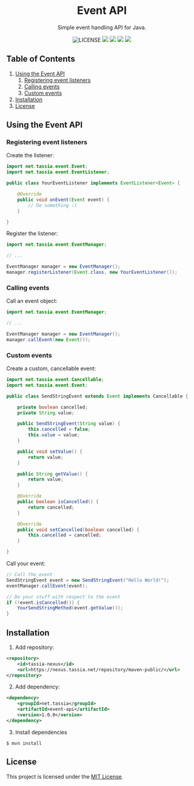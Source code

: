 <h1 align="center">Event API</h1>
<p align="center">Simple event handling API for Java.</p>

<p align="center">
	<img src="https://img.shields.io/github/license/TASSIA710/event-api?label=License" alt="LICENSE">
	<img src="https://img.shields.io/github/workflow/status/TASSIA710/event-api/Java%20CI?label=Java%20CI">
	<img src="https://img.shields.io/github/workflow/status/TASSIA710/event-api/CodeQL?label=CodeQL">
	<img src="https://img.shields.io/github/v/release/TASSIA710/event-api?label=Stable">
	<img src="https://img.shields.io/github/v/release/TASSIA710/event-api?label=Preview&include_prereleases">
</p>



## Table of Contents

1. [Using the Event API](#using-the-event-api)
	1. [Registering event listeners](#registering-event-listeners)
	2. [Calling events](#calling-events)
	3. [Custom events](#custom-events)
2. [Installation](#installation)
3. [License](#license)



## Using the Event API

### Registering event listeners

Create the listener:
```java
import net.tassia.event.Event;
import net.tassia.event.EventListener;

public class YourEventListener implements EventListener<Event> {

	@Override
	public void onEvent(Event event) {
		// Do something :)
	}

}
```

Register the listener:
```java
import net.tassia.event.EventManager;

// ...

EventManager manager = new EventManager();
manager.registerListener(Event.class, new YourEventListener());
```



### Calling events

Call an event object:
```java
import net.tassia.event.EventManager;

// ...

EventManager manager = new EventManager();
manager.callEvent(new Event());
```



### Custom events

Create a custom, cancellable event:
```java
import net.tassia.event.Cancellable;
import net.tassia.event.Event;

public class SendStringEvent extends Event implements Cancellable {

	private boolean cancelled;
	private String value;

	public SendStringEvent(String value) {
		this.cancelled = false;
		this.value = value;
	}

	public void setValue() {
		return value;
	}

	public String getValue() {
		return value;
	}

	@Override
	public boolean isCancelled() {
		return cancelled;
	}

	@Override
	public void setCancelled(boolean cancelled) {
		this.cancelled = cancelled;
	}

}
```

Call your event:
```java
// Call the event
SendStringEvent event = new SendStringEvent("Hello World!");
eventManager.callEvent(event);

// Do your stuff with respect to the event
if (!event.isCancelled()) {
	YourSendStringMethod(event.getValue());
}
```



## Installation

1. Add repository:
```xml
<repository>
    <id>tassia-nexus</id>
    <url>https://nexus.tassia.net/repository/maven-public/</url>
</repository>
```

2. Add dependency:
```xml
<dependency>
    <groupId>net.tassia</groupId>
    <artifactId>event-api</artifactId>
    <version>1.0.0</version>
</dependency>
```

3. Install dependencies
```
$ mvn install
```



## License

This project is licensed under the [MIT License](https://github.com/TASSIA710/event-api/blob/main/LICENSE).
